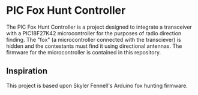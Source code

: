 # PIC Fox Hunt Controller
The PIC Fox Hunt Controller is a project designed to integrate a transceiver with a PIC18F27K42 microcontroller for the purposes of radio direction finding. The "fox" (a microcontroller connected with the transciever) is hidden and the contestants must find it using directional antennas. The firmware for the microcontroller is contained in this repository.

## Inspiration
This project is based upon Skyler Fennell's Arduino fox hunting firmware.

